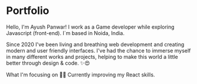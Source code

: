 # Portfolio

 
 Hello, I'm Ayush Panwar!
I work as a Game developer while exploring Javascript (front-end). I´m based in Noida, India.

Since 2020 I've been living and breathing web development and creating modern and user friendly interfaces. I've had the chance to immerse myself in many different works and projects, helping to make this world a little better through design & code. ✨😍

What I'm focusing on 👨‍💻
Currently improving my React skills.




